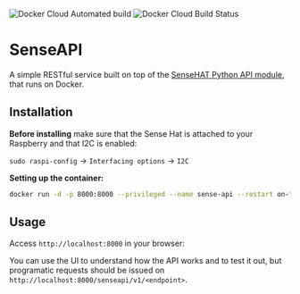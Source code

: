![Docker Cloud Automated build](https://img.shields.io/docker/cloud/automated/tanasegabriel/sense-api.svg?style=popout)
![Docker Cloud Build Status](https://img.shields.io/docker/cloud/build/tanasegabriel/sense-api.svg?style=popout)

# SenseAPI
A simple RESTful service built on top of the [SenseHAT Python API module](https://pythonhosted.org/sense-hat/), that runs on Docker.

## Installation

**Before installing** make sure that the Sense Hat is attached to your Raspberry and that I2C is enabled:

`sudo raspi-config` -> `Interfacing options` -> `I2C`

**Setting up the container:**
```bash
docker run -d -p 8000:8000 --privileged --name sense-api --restart on-failure tanasegabriel/sense-api
```

## Usage
Access `http://localhost:8000` in your browser:

You can use the UI to understand how the API works and to test it out, but programatic requests should be issued on `http://localhost:8000/senseapi/v1/<endpoint>`.
